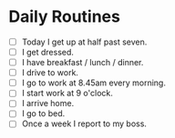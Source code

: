 # Daily Routines 

- [ ] Today I get up at half past seven.
- [ ] I get dressed.
- [ ] I have breakfast / lunch / dinner.
- [ ] I drive to work.
- [ ] I go to work at 8.45am every morning.
- [ ] I start work at 9 o'clock.
- [ ] I arrive home.
- [ ] I go to bed.
- [ ] Once a week I report to my boss.